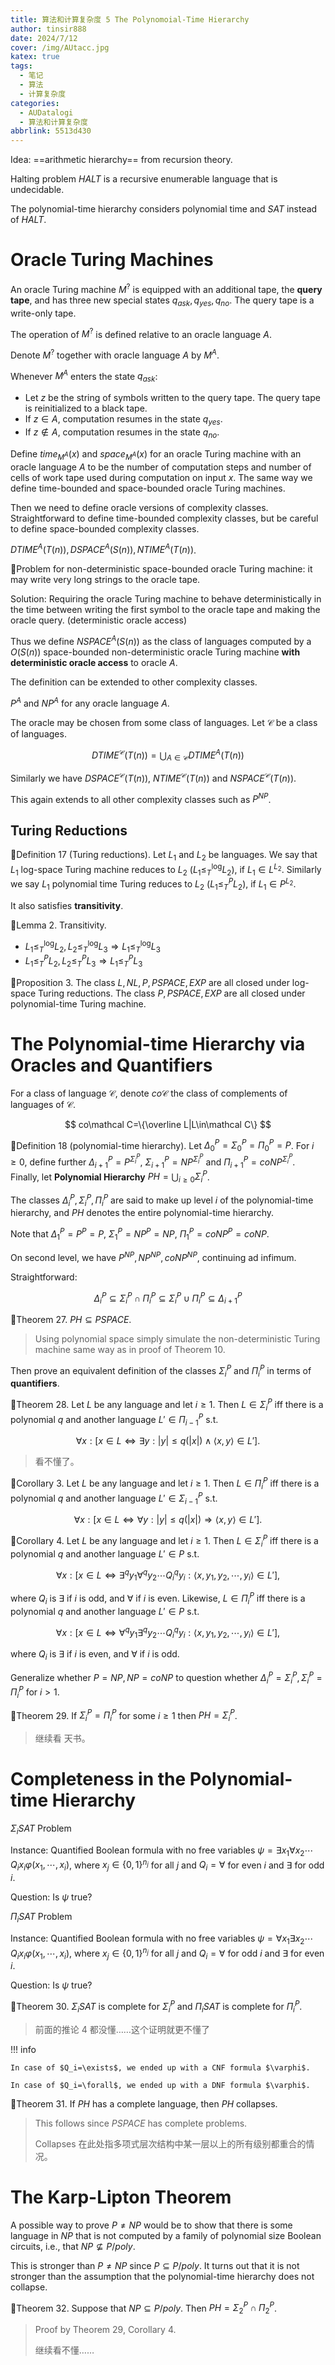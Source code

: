 ```yaml
---
title: 算法和计算复杂度 5 The Polynomoial-Time Hierarchy
author: tinsir888
date: 2024/7/12
cover: /img/AUtacc.jpg
katex: true
tags:
  - 笔记
  - 算法
  - 计算复杂度
categories:
  - AUDatalogi
  - 算法和计算复杂度
abbrlink: 5513d430
---
```


Idea: ==arithmetic hierarchy== from recursion theory.

Halting problem $HALT$ is a recursive enumerable language that is undecidable.

The polynomial-time hierarchy considers polynomial time and $SAT$ instead of $HALT$.

# Oracle Turing Machines

An oracle Turing machine $M^?$ is equipped with an additional tape, the **query tape**, and has three new special states $q_{ask},q_{yes},q_{no}$. The query tape is a write-only tape.

The operation of $M^?$ is defined relative to an oracle language $A$. 

Denote $M^?$ together with oracle language $A$ by $M^A$.

Whenever $M^A$ enters the state $q_{ask}$:

- Let $z$ be the string of symbols written to the query tape. The query tape is reinitialized to a black tape.
- If $z\in A$, computation resumes in the state $q_{yes}$.
- If $z\not\in A$, computation resumes in the state $q_{no}$.

Define $time_{M^A}(x)$ and $space_{M^A}(x)$ for an oracle Turing machine with an oracle language $A$ to be the number of computation steps and number of cells of work tape used during computation on input $x$. The same way we define time-bounded and space-bounded oracle Turing machines.

Then we need to define oracle versions of complexity classes. Straightforward to define time-bounded complexity classes, but be careful to define space-bounded complexity classes.

$DTIME^A(T(n)),DSPACE^A(S(n)),NTIME^A(T(n))$.

:book:Problem for non-deterministic space-bounded oracle Turing machine: it may write very long strings to the oracle tape. 

Solution: Requiring the oracle Turing machine to behave deterministically in the time between writing the first symbol to the oracle tape and making the oracle query. (deterministic oracle access)

Thus we define $NSPACE^A(S(n))$ as the class of languages computed by a $O(S(n))$ space-bounded non-deterministic oracle Turing machine **with deterministic oracle access** to oracle $A$.



The definition can be extended to other complexity classes.

$P^A$ and $NP^A$ for any oracle language $A$.

The oracle may be chosen from some class of languages. Let $\mathcal C$ be a class of languages.

$$
DTIME^\mathcal C(T(n))=\bigcup_{A\in\mathcal C}DTIME^A(T(n))
$$

Similarly we have $DSPACE^\mathcal C(T(n))$, $NTIME^\mathcal C(T(n))$ and $NSPACE^\mathcal C(T(n))$.

This again extends to all other complexity classes such as $P^{NP}$.

## Turing Reductions

:book:Definition 17 (Turing reductions). Let $L_1$ and $L_2$ be languages. We say that $L_1$ log-space Turing machine reduces to $L_2$ ($L_1\le_T^{\log}L_2$), if $L_1\in L^{L_2}$. Similarly we say $L_1$ polynomial time Turing reduces to $L_2$ ($L_1\le_T^PL_2$), if $L_1\in P^{L_2}$.

It also satisfies **transitivity**.

:thinking:Lemma 2. Transitivity.

- $L_1\le_T^{\log}L_2,L_2\le_T^{\log}L_3\Rightarrow L_1\le_T^{\log}L_3$
- $L_1\le_T^{P}L_2,L_2\le_T^{P}L_3\Rightarrow L_1\le_T^{P}L_3$

:thinking:Proposition 3. The class $L,NL,P,PSPACE,EXP$ are all closed under log-space Turing reductions. The class $P,PSPACE,EXP$ are all closed under polynomial-time Turing machine.

# The Polynomial-time Hierarchy via Oracles and Quantifiers

For a class of language $\mathcal C$, denote $co\mathcal C$ the class of complements of languages of $\mathcal C$.

$$
co\mathcal C=\{\overline L|L\in\mathcal C\}
$$

:book:Definition 18 (polynomial-time hierarchy). Let $\Delta_0^P=\Sigma_0^P=\Pi_0^P=P$. For $i\ge0$, define further $\Delta_{i+1}^P=P^{\Sigma_i^P}$, $\Sigma_{i+1}^P=NP^{\Sigma_i^P}$ and $\Pi_{i+1}^P=coNP^{\Sigma_i^P}$. Finally, let **Polynomial Hierarchy** $PH=\bigcup_{i\ge0}\Sigma_i^P$.

The classes $\Delta_i^P,\Sigma_i^P,\Pi_i^P$ are said to make up level $i$ of the polynomial-time hierarchy, and $PH$ denotes the entire polynomial-time hierarchy.

Note that $\Delta_1^P=P^P=P$, $\Sigma_1^P=NP^P=NP$, $\Pi_1^P=coNP^P=coNP$.

On second level, we have $P^{NP}, NP^{NP}, coNP^{NP}$, continuing ad infimum.

Straightforward:

$$
\Delta_i^P\subseteq\Sigma_i^P\cap\Pi_i^P\subseteq\Sigma_i^P\cup\Pi_i^P\subseteq\Delta_{i+1}^P
$$

:dart:Theorem 27. $PH\subseteq PSPACE$.

> Using polynomial space simply simulate the non-deterministic Turing machine same way as in proof of Theorem 10.

Then prove an equivalent definition of the classes $\Sigma_i^P$ and $\Pi_i^P$ in terms of **quantifiers**.

:dart:Theorem 28. Let $L$ be any language and let $i\ge1$. Then $L\in\Sigma_i^P$ iff there is a polynomial $q$ and another language $L'\in\Pi_{i-1}^P$  s.t.

$$
\forall x:[x\in L\Leftrightarrow\exists y:|y|\le q(|x|)\land\langle x,y\rangle\in L'].
$$

> 看不懂了。

:thinking:Corollary 3. Let $L$ be any language and let $i\ge1$. Then $L\in\Pi_i^P$ iff there is a polynomial $q$ and another language $L'\in\Sigma_{i-1}^P$  s.t.

$$
\forall x:[x\in L\Leftrightarrow\forall y:|y|\le q(|x|)\Rightarrow\langle x,y\rangle\in L'].
$$

:thinking:Corollary 4. Let $L$ be any language and let $i\ge1$. Then $L\in\Sigma_i^P$ iff there is a polynomial $q$ and another language $L'\in P$  s.t.

$$
\forall x:[x\in L\Leftrightarrow\exists^qy_1\forall^qy_2\cdots Q_i^qy_i:\langle x,y_1,y_2,\cdots,y_i\rangle\in L'],
$$

where $Q_i$ is $\exists$ if $i$ is odd, and $\forall$ if $i$ is even. Likewise, $L\in\Pi_i^P$ iff there is a polynomial $q$ and another language $L'\in P$ s.t.

$$
\forall x:[x\in L\Leftrightarrow\forall^qy_1\exists^qy_2\cdots Q_i^qy_i:\langle x,y_1,y_2,\cdots,y_i\rangle\in L'],
$$

where $Q_i$ is $\exists$ if $i$ is even, and $\forall$ if $i$ is odd.

Generalize whether $P=NP,NP=coNP$ to question whether $\Delta_i^P=\Sigma_i^P,\Sigma_i^P=\Pi_i^P$ for $i\gt1$.

:dart:Theorem 29. If $\Sigma_i^P=\Pi_i^P$ for some $i\ge1$ then $PH=\Sigma_i^P$.

> 继续看 天书。

# Completeness in the Polynomial-time Hierarchy

$\Sigma_iSAT$ Problem

Instance: Quantified Boolean formula with no free variables $\psi=\exists x_1\forall x_2\cdots Q_ix_i\varphi(x_1,\cdots,x_i)$, where $x_j\in\{0,1\}^{n_j}$ for all $j$ and $Q_i=\forall$ for even $i$ and $\exists$ for odd $i$.

Question: Is $\psi$ true?



$\Pi_iSAT$ Problem

Instance: Quantified Boolean formula with no free variables $\psi=\forall x_1\exists x_2\cdots Q_ix_i\varphi(x_1,\cdots,x_i)$, where $x_j\in\{0,1\}^{n_j}$ for all $j$ and $Q_i=\forall$ for odd $i$ and $\exists$ for even $i$.

Question: Is $\psi$ true?



:dart:Theorem 30. $\Sigma_iSAT$ is complete for $\Sigma_i^P$ and $\Pi_iSAT$ is complete for $\Pi_i^P$.

> 前面的推论 4 都没懂……这个证明就更不懂了

!!! info

    In case of $Q_i=\exists$, we ended up with a CNF formula $\varphi$.

    In case of $Q_i=\forall$, we ended up with a DNF formula $\varphi$.



:dart:Theorem 31. If $PH$ has a complete language, then $PH$ collapses.

> This follows since $PSPACE$ has complete problems.
>
> Collapses 在此处指多项式层次结构中某一层以上的所有级别都重合的情况。

# The Karp-Lipton Theorem

A possible way to prove $P\neq NP$ would be to show that there is some language in $NP$ that is not computed by a family of polynomial size Boolean circuits, i.e., that $NP\not\subseteq P/poly$.

This is stronger than $P\neq NP$ since $P\subseteq P/poly$. It turns out that it is not stronger than the assumption that the polynomial-time hierarchy does not collapse.

:dart:Theorem 32. Suppose that $NP\subseteq P/poly$. Then $PH=\Sigma_2^P\cap\Pi_2^P$.

> Proof by Theorem 29, Corollary 4.
>
> 继续看不懂……